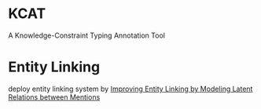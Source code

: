 # KCAT
 A Knowledge-Constraint Typing Annotation Tool

# Entity Linking
deploy entity linking system by [Improving Entity Linking by Modeling Latent Relations between Mentions](https://github.com/lephong/mulrel-nel)
